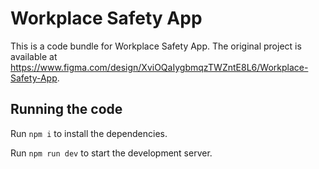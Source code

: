
  # Workplace Safety App

  This is a code bundle for Workplace Safety App. The original project is available at https://www.figma.com/design/XviOQaIygbmqzTWZntE8L6/Workplace-Safety-App.

  ## Running the code

  Run `npm i` to install the dependencies.

  Run `npm run dev` to start the development server.
  